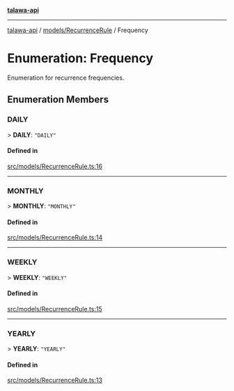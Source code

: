 [**talawa-api**](../../../README.md)

***

[talawa-api](../../../modules.md) / [models/RecurrenceRule](../README.md) / Frequency

# Enumeration: Frequency

Enumeration for recurrence frequencies.

## Enumeration Members

### DAILY

\> **DAILY**: `"DAILY"`

#### Defined in

[src/models/RecurrenceRule.ts:16](https://github.com/PalisadoesFoundation/talawa-api/blob/3a5276aff43f5de4f7fab3ec9683a420dcdc7a06/src/models/RecurrenceRule.ts#L16)

***

### MONTHLY

\> **MONTHLY**: `"MONTHLY"`

#### Defined in

[src/models/RecurrenceRule.ts:14](https://github.com/PalisadoesFoundation/talawa-api/blob/3a5276aff43f5de4f7fab3ec9683a420dcdc7a06/src/models/RecurrenceRule.ts#L14)

***

### WEEKLY

\> **WEEKLY**: `"WEEKLY"`

#### Defined in

[src/models/RecurrenceRule.ts:15](https://github.com/PalisadoesFoundation/talawa-api/blob/3a5276aff43f5de4f7fab3ec9683a420dcdc7a06/src/models/RecurrenceRule.ts#L15)

***

### YEARLY

\> **YEARLY**: `"YEARLY"`

#### Defined in

[src/models/RecurrenceRule.ts:13](https://github.com/PalisadoesFoundation/talawa-api/blob/3a5276aff43f5de4f7fab3ec9683a420dcdc7a06/src/models/RecurrenceRule.ts#L13)
